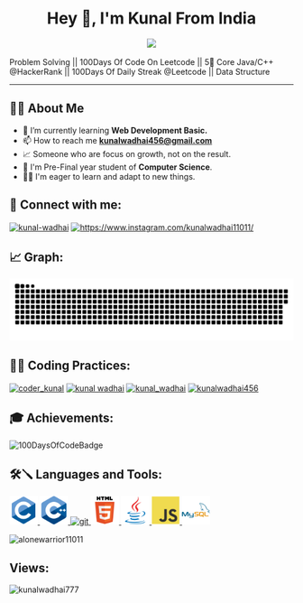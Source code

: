 <h1 align="center">Hey 👋, I'm Kunal From India</h1>

<p align="center">
  <a href="https://github.com/DenverCoder1/readme-typing-svg"><img src="https://readme-typing-svg.herokuapp.com?lines=Computer+Science+Student;A+Passionate+For+Software+Development&center=true&width=500&height=50"></a>
</p>
<!--
<h3 align="center">Passionate for Software Development Engineer.</h3>
<h4> -->
  Problem Solving || 100Days Of Code On Leetcode || 5🌟 Core Java/C++ @HackerRank || 100Days Of Daily Streak @Leetcode || Data Structure 
</h4>
<hr>

<h2>🙋‍♂️ About Me</h2> 

- 🌱 I’m currently learning **Web Development Basic.**
- 📫 How to reach me **kunalwadhai456@gmail.com**
- 📈 Someone who are focus on growth, not on the result.
- 📕 I'm Pre-Final year student of **Computer Science**.
- 👨‍💻 I'm eager to learn and adapt to new things.

## 🔗 Connect with me:

<p align="left">
<a href="https://linkedin.com/in/kunal-wadhai" target="blank"><img align="center" src="https://raw.githubusercontent.com/rahuldkjain/github-profile-readme-generator/master/src/images/icons/Social/linked-in-alt.svg" alt="kunal-wadhai" height="30" width="40" /></a>
<a href="https://instagram.com/https://www.instagram.com/kunalwadhai11011/" target="blank"><img align="center" src="https://raw.githubusercontent.com/rahuldkjain/github-profile-readme-generator/master/src/images/icons/Social/instagram.svg" alt="https://www.instagram.com/kunalwadhai11011/" height="30" width="40" /></a>
</p>


## 📈 Graph:
<p align="center">
   <img src="https://github.com/killshotxd/svgIcons/blob/main/github-contribution-grid-snake.svg" alt="snake">
</p>

<p>
  
  ## 👨‍💻 Coding Practices:
  
<a href="https://www.codechef.com/users/coder_kunal" target="blank"><img align="center" src="https://cdn.jsdelivr.net/npm/simple-icons@3.1.0/icons/codechef.svg" alt="coder_kunal" height="50" width="50" /></a>
<a href="https://www.hackerrank.com/kunal wadhai" target="blank"><img align="center" src="https://raw.githubusercontent.com/rahuldkjain/github-profile-readme-generator/master/src/images/icons/Social/hackerrank.svg" alt="kunal wadhai" height="50" width="50" /></a>
<a href="https://www.leetcode.com/kunal_wadhai" target="blank"><img align="center" src="https://raw.githubusercontent.com/rahuldkjain/github-profile-readme-generator/master/src/images/icons/Social/leet-code.svg" alt="kunal_wadhai" height="50" width="50" /></a>
<a href="https://auth.geeksforgeeks.org/user/kunalwadhai456" target="blank"><img align="center" src="https://raw.githubusercontent.com/rahuldkjain/github-profile-readme-generator/master/src/images/icons/Social/geeks-for-geeks.svg" alt="kunalwadhai456" height="30" width="40" /></a>
</p>
<p>
  
  ## 🎓 Achievements:
  <img align="center" src="https://assets.leetcode.com/static_assets/marketing/2023-100.gif" alt="100DaysOfCodeBadge" title="100DaysOfDailyStreakBadge" width="150px" height="150px">
</p>
<!-- ---------------------------------------- ---------------------------------------------------------------------------------------------------------------------------------------------------------------- -->

## 🛠️🪛 Languages and Tools:
<p align="left"> <a href="https://www.cprogramming.com/" target="_blank" rel="noreferrer"> <img src="https://raw.githubusercontent.com/devicons/devicon/master/icons/c/c-original.svg" alt="c" width="50" height="50"/> </a> <a href="https://www.w3schools.com/cpp/" target="_blank" rel="noreferrer"> <img src="https://raw.githubusercontent.com/devicons/devicon/master/icons/cplusplus/cplusplus-original.svg" alt="cplusplus" width="50" height="50"/> </a> <a href="https://git-scm.com/" target="_blank" rel="noreferrer"> <img src="https://www.vectorlogo.zone/logos/git-scm/git-scm-icon.svg" alt="git" width="50" height="50"/> </a> <a href="https://www.w3.org/html/" target="_blank" rel="noreferrer"> <img src="https://raw.githubusercontent.com/devicons/devicon/master/icons/html5/html5-original-wordmark.svg" alt="html5" width="50" height="50"/> </a> <a href="https://www.java.com" target="_blank" rel="noreferrer"> <img src="https://raw.githubusercontent.com/devicons/devicon/master/icons/java/java-original.svg" alt="java" width="50" height="50"/> </a> <a href="https://developer.mozilla.org/en-US/docs/Web/JavaScript" target="_blank" rel="noreferrer"> <img src="https://raw.githubusercontent.com/devicons/devicon/master/icons/javascript/javascript-original.svg" alt="javascript" width="50" height="50"/> </a> <a href="https://www.mysql.com/" target="_blank" rel="noreferrer"> <img src="https://raw.githubusercontent.com/devicons/devicon/master/icons/mysql/mysql-original-wordmark.svg" alt="mysql" width="50" height="50"/> </a> </p>
<!-- ---------------------------------------- ---------------------------------------------------------------------------------------------------------------------------------------------------------------- -->
<p><img align="center" src="https://github-readme-stats.vercel.app/api/top-langs?username=alonewarrior11011&show_icons=true&locale=en&layout=compact" alt="alonewarrior11011" /></p>
<h2>Views:</h2>
<p align="left"> <img src="https://komarev.com/ghpvc/?username=kunalwadhai777&label=Profile%20views&color=0e75b6&style=flat" alt="kunalwadhai777" /> </p>
